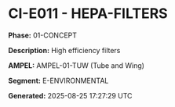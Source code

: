 # CI-E011 - HEPA-FILTERS

**Phase:** 01-CONCEPT

**Description:** High efficiency filters

**AMPEL:** AMPEL-01-TUW (Tube and Wing)

**Segment:** E-ENVIRONMENTAL

**Generated:** 2025-08-25 17:27:29 UTC
